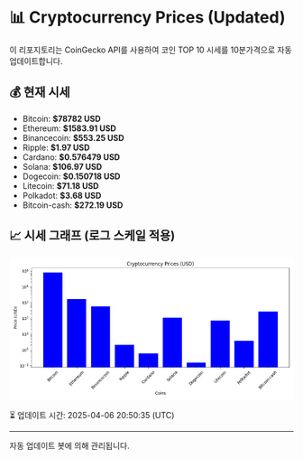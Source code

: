 
# 📊 Cryptocurrency Prices (Updated)

이 리포지토리는 CoinGecko API를 사용하여 코인 TOP 10 시세를 10분가격으로 자동 업데이트합니다.

## 💰 현재 시세
- Bitcoin: **$78782 USD**
- Ethereum: **$1583.91 USD**
- Binancecoin: **$553.25 USD**
- Ripple: **$1.97 USD**
- Cardano: **$0.576479 USD**
- Solana: **$106.97 USD**
- Dogecoin: **$0.150718 USD**
- Litecoin: **$71.18 USD**
- Polkadot: **$3.68 USD**
- Bitcoin-cash: **$272.19 USD**

## 📈 시세 그래프 (로그 스케일 적용)
![Crypto Prices](crypto_prices.png)

⏳ 업데이트 시간: 2025-04-06 20:50:35 (UTC)

---
자동 업데이트 봇에 의해 관리됩니다.
